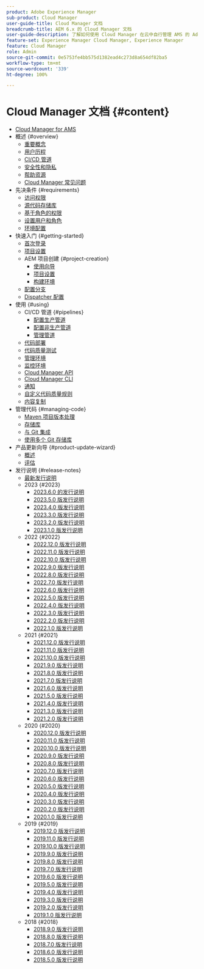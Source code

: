 ```yaml
---
product: Adobe Experience Manager
sub-product: Cloud Manager
user-guide-title: Cloud Manager 文档
breadcrumb-title: AEM 6.x 的 Cloud Manager 文档
user-guide-description: 了解如何使用 Cloud Manager 在云中自行管理 AMS 的 Adobe Experience Manager。
feature-set: Experience Manager Cloud Manager, Experience Manager
feature: Cloud Manager
role: Admin
source-git-commit: 0e5753fe4bb575d1382ead4c273d8a654df82ba5
workflow-type: tm+mt
source-wordcount: '339'
ht-degree: 100%

---
```



# Cloud Manager 文档 {#content}

+ [Cloud Manager for AMS](/help/introduction.md)
+ 概述 {#overview}
   + [重要概念](/help/overview/key-concepts.md)
   + [用户历程](/help/overview/user-journey.md)
   + [CI/CD 管道](/help/overview/ci-cd-pipelines.md)
   + [安全性和隐私](/help/overview/security-and-privacy.md)
   + [帮助资源](/help/overview/help-resources.md)
   + [Cloud Manager 常见问题](/help/overview/faqs.md)
+ 先决条件 {#requirements}
   + [访问权限](/help/requirements/access-rights.md)
   + [源代码存储库](/help/requirements/source-code-repository.md)
   + [基于角色的权限](/help/requirements/role-based-permissions.md)
   + [设置用户和角色](/help/requirements/users-and-roles.md)
   + [环境配置](/help/requirements/environment-provisioning.md)
+ 快速入门 {#getting-started}
   + [首次登录](/help/getting-started/first-time-login.md)
   + [项目设置](/help/getting-started/program-setup.md)
   + AEM 项目创建 {#project-creation}
      + [使用向导](/help/getting-started/using-the-wizard.md)
      + [项目设置](/help/getting-started/project-setup.md)
      + [构建环境](/help/getting-started/build-environment.md)
   + [配置分支](/help/getting-started/configuring-branches.md)
   + [Dispatcher 配置](/help/getting-started/dispatcher-configurations.md)
+ 使用 {#using}
   + CI/CD 管道 {#pipelines}
      + [配置生产管道](/help/using/production-pipelines.md)
      + [配置非生产管道](/help/using/non-production-pipelines.md)
      + [管理管道](/help/using/managing-pipelines.md)
   + [代码部署](/help/using/code-deployment.md)
   + [代码质量测试](/help/using/code-quality-testing.md)
   + [管理环境](/help/using/managing-environments.md)
   + [监控环境](/help/using/monitoring-environments.md)
   + [Cloud Manager API](https://developer.adobe.com/experience-cloud/cloud-manager/reference/api/)
   + [Cloud Manager CLI](https://github.com/adobe/aio-cli-plugin-cloudmanager/blob/main/README.md)
   + [通知](/help/using/notifications.md)
   + [自定义代码质量规则](/help/using/custom-code-quality-rules.md)
   + [内容复制](/help/using/content-copy.md)
+ 管理代码 {#managing-code}
   + [Maven 项目版本处理](/help/managing-code/maven-project-version.md)
   + [存储库](/help/managing-code/repositories.md)
   + [与 Git 集成](/help/managing-code/git-integration.md)
   + [使用多个 Git 存储库](/help/managing-code/multiple-git-repos.md)
+ 产品更新向导 {#product-update-wizard}
   + [概述](/help/product-update-wizard/overview.md)
   + [评估](/help/product-update-wizard/evaluation.md)
+ 发行说明 {#release-notes}
   + [最新发行说明](/help/release-notes/current.md)
   + 2023 {#2023}
      + [2023.6.0 的发行说明](/help/release-notes/2023/2023-6-0.md)
      + [2023.5.0 版发行说明](/help/release-notes/2023/2023-5-0.md)
      + [2023.4.0 版发行说明](/help/release-notes/2023/2023-4-0.md)
      + [2023.3.0 版发行说明](/help/release-notes/2023/2023-3-0.md)
      + [2023.2.0 版发行说明](/help/release-notes/2023/2023-2-0.md)
      + [2023.1.0 版发行说明](/help/release-notes/2023/2023-1-0.md)
   + 2022 {#2022}
      + [2022.12.0 版发行说明](/help/release-notes/2022/2022-12-0.md)
      + [2022.11.0 版发行说明](/help/release-notes/2022/2022-11-0.md)
      + [2022.10.0 版发行说明](/help/release-notes/2022/2022-10-0.md)
      + [2022.9.0 版发行说明](/help/release-notes/2022/2022-9-0.md)
      + [2022.8.0 版发行说明](/help/release-notes/2022/2022-8-0.md)
      + [2022.7.0 版发行说明](/help/release-notes/2022/2022-7-0.md)
      + [2022.6.0 版发行说明](/help/release-notes/2022/2022-6-0.md)
      + [2022.5.0 版发行说明](/help/release-notes/2022/2022-5-0.md)
      + [2022.4.0 版发行说明](/help/release-notes/2022/2022-4-0.md)
      + [2022.3.0 版发行说明](/help/release-notes/2022/2022-3-0.md)
      + [2022.2.0 版发行说明](/help/release-notes/2022/2022-2-0.md)
      + [2022.1.0 版发行说明](/help/release-notes/2022/2022-1-0.md)
   + 2021 {#2021}
      + [2021.12.0 版发行说明](/help/release-notes/2021/2021-12-0.md)
      + [2021.11.0 版发行说明](/help/release-notes/2021/2021-11-0.md)
      + [2021.10.0 版发行说明](/help/release-notes/2021/2021-10-0.md)
      + [2021.9.0 版发行说明](/help/release-notes/2021/2021-9-0.md)
      + [2021.8.0 版发行说明](/help/release-notes/2021/2021-8-0.md)
      + [2021.7.0 版发行说明](/help/release-notes/2021/2021-7-0.md)
      + [2021.6.0 版发行说明](/help/release-notes/2021/2021-6-0.md)
      + [2021.5.0 版发行说明](/help/release-notes/2021/2021-5-0.md)
      + [2021.4.0 版发行说明](/help/release-notes/2021/2021-4-0.md)
      + [2021.3.0 版发行说明](/help/release-notes/2021/2021-3-0.md)
      + [2021.2.0 版发行说明](/help/release-notes/2021/2021-2-0.md)
   + 2020 {#2020}
      + [2020.12.0 版发行说明](/help/release-notes/2020/2020-12-0.md)
      + [2020.11.0 版发行说明](/help/release-notes/2020/2020-11-0.md)
      + [2020.10.0 版发行说明](/help/release-notes/2020/2020-10-0.md)
      + [2020.9.0 版发行说明](/help/release-notes/2020/2020-9-0.md)
      + [2020.8.0 版发行说明](/help/release-notes/2020/2020-8-0.md)
      + [2020.7.0 版发行说明](/help/release-notes/2020/2020-7-0.md)
      + [2020.6.0 版发行说明](/help/release-notes/2020/2020-6-0.md)
      + [2020.5.0 版发行说明](/help/release-notes/2020/2020-5-0.md)
      + [2020.4.0 版发行说明](/help/release-notes/2020/2020-4-0.md)
      + [2020.3.0 版发行说明](/help/release-notes/2020/2020-3-0.md)
      + [2020.2.0 版发行说明](/help/release-notes/2020/2020-2-0.md)
      + [2020.1.0 版发行说明](/help/release-notes/2020/2020-1-0.md)
   + 2019 {#2019}
      + [2019.12.0 版发行说明](/help/release-notes/2019/2019-12-0.md)
      + [2019.11.0 版发行说明](/help/release-notes/2019/2019-11-0.md)
      + [2019.10.0 版发行说明](/help/release-notes/2019/2019-10-0.md)
      + [2019.9.0 版发行说明](/help/release-notes/2019/2019-9-0.md)
      + [2019.8.0 版发行说明](/help/release-notes/2019/2019-8-0.md)
      + [2019.7.0 版发行说明](/help/release-notes/2019/2019-7-0.md)
      + [2019.6.0 版发行说明](/help/release-notes/2019/2019-6-0.md)
      + [2019.5.0 版发行说明](/help/release-notes/2019/2019-5-0.md)
      + [2019.4.0 版发行说明](/help/release-notes/2019/2019-4-0.md)
      + [2019.3.0 版发行说明](/help/release-notes/2019/2019-3-0.md)
      + [2019.2.0 版发行说明](/help/release-notes/2019/2019-2-0.md)
      + [2019.1.0 版发行说明](/help/release-notes/2019/2019-1-0.md)
   + 2018 {#2018}
      + [2018.9.0 版发行说明](/help/release-notes/2018/2018-9-0.md)
      + [2018.8.0 版发行说明](/help/release-notes/2018/2018-8-0.md)
      + [2018.7.0 版发行说明](/help/release-notes/2018/2018-7-0.md)
      + [2018.6.0 版发行说明](/help/release-notes/2018/2018-6-0.md)
      + [2018.5.0 版发行说明](/help/release-notes/2018/2018-5-0.md)
